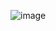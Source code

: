 ![image](https://user-images.githubusercontent.com/16078263/236824153-c140429a-4ccf-436a-a436-fea9c6b55c26.png)
